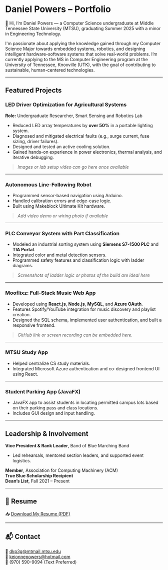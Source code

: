 # Daniel Powers – Portfolio

👋 Hi, I’m Daniel Powers — a Computer Science undergraduate at Middle Tennessee State University (MTSU), graduating Summer 2025 with a minor in Engineering Technology.

I'm passionate about applying the knowledge gained through my Computer Science Major towards embedded systems, robotics, and designing intelligent hardware-software systems that solve real-world problems. I’m currently applying to the MS in Computer Engineering program at the University of Tennessee, Knoxville (UTK), with the goal of contributing to sustainable, human-centered technologies.

---

## Featured Projects

### LED Driver Optimization for Agricultural Systems
**Role:** Undergraduate Researcher, Smart Sensing and Robotics Lab  
- Reduced LED array temperatures by **over 50%** in a portable lighting system.
- Diagnosed and mitigated electrical faults (e.g., surge current, fuse sizing, driver failures).
- Designed and tested an active cooling solution.
- Gained hands-on experience in power electronics, thermal analysis, and iterative debugging.

> _*Images or lab setup video can go here once available*_

---

### Autonomous Line-Following Robot
- Programmed sensor-based navigation using Arduino.
- Handled calibration errors and edge-case logic.
- Built using Makeblock Ultimate Kit hardware.

> _*Add video demo or wiring photo if available*_

---

### PLC Conveyor System with Part Classification
- Modeled an industrial sorting system using **Siemens S7-1500 PLC** and **TIA Portal**.
- Integrated color and metal detection sensors.
- Programmed safety features and classification logic with ladder diagrams.

> _*Screenshots of ladder logic or photos of the build are ideal here*_

---

### Mooflixz: Full-Stack Music Web App
- Developed using **React.js**, **Node.js**, **MySQL**, and **Azure OAuth**.
- Features Spotify/YouTube integration for music discovery and playlist creation.
- Designed the SQL schema, implemented user authentication, and built a responsive frontend.

> _GitHub link or screen recording can be embedded here._

---

### MTSU Study App
- Helped centralize CS study materials.
- Integrated Microsoft Azure authentication and co-designed frontend UI using React.

---

### Student Parking App (JavaFX)
- JavaFX app to assist students in locating permitted campus lots based on their parking pass and class locations.
- Includes GUI design and input handling.

---

## Leadership & Involvement
**Vice President & Rank Leader**, Band of Blue Marching Band  
- Led rehearsals, mentored section leaders, and supported event logistics.

**Member**, Association for Computing Machinery (ACM)  
**True Blue Scholarship Recipient**  
**Dean’s List**, Fall 2021 – Present  

---

## 📄 Resume

📥 [Download My Resume (PDF)](link-to-your-resume.pdf)


---
## 📬 Contact

📧 dkp3g@mtmail.mtsu.edu  
📧 keionnepowers@hotmail.com  
📱 (970) 590-9094 (Text Preferred)
